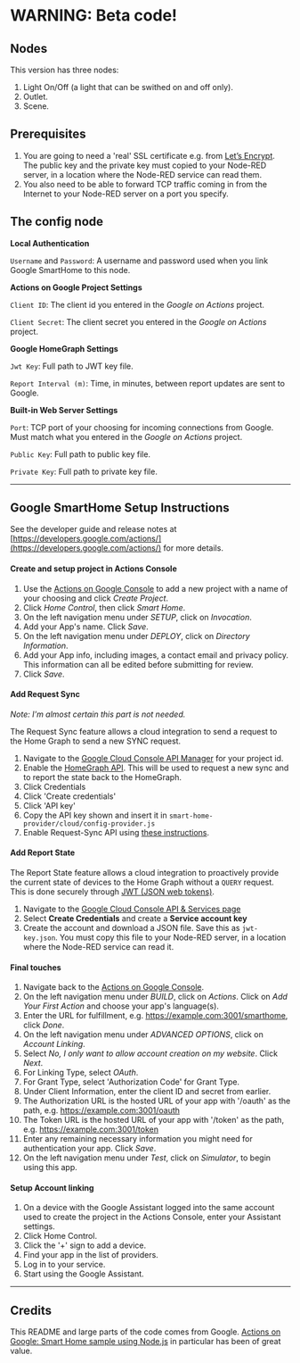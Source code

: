 # WARNING: Beta code!

## Nodes

This version has three nodes:
1. Light On/Off (a light that can be swithed on and off only).
2. Outlet.
3. Scene.

## Prerequisites

1. You are going to need a 'real' SSL certificate e.g. from [Let’s Encrypt](https://letsencrypt.org/). The public key and the private key must copied to your Node-RED server, in a location where the Node-RED service can read them.
2. You also need to be able to forward TCP traffic coming in from the Internet to your Node-RED server on a port you specify.

## The config node

**Local Authentication**

  `Username` and `Password`: A username and password used when you link Google SmartHome to this node.

**Actions on Google Project Settings**

  `Client ID`: The client id you entered in the *Google on Actions* project.

  `Client Secret`: The client secret you entered in the *Google on Actions* project.

**Google HomeGraph Settings**

  `Jwt Key`: Full path to JWT key file.

  `Report Interval (m)`: Time, in minutes, between report updates are sent to Google.

**Built-in Web Server Settings**

  `Port`: TCP port of your choosing for incoming connections from Google. Must match what you entered in the *Google on Actions* project.

  `Public Key`: Full path to public key file.

  `Private Key`: Full path to private key file.

---
## Google SmartHome Setup Instructions

See the developer guide and release notes at [https://developers.google.com/actions/](https://developers.google.com/actions/) for more details.

#### Create and setup project in Actions Console

1. Use the [Actions on Google Console](https://console.actions.google.com) to add a new project with a name of your choosing and click *Create Project*.
2. Click *Home Control*, then click *Smart Home*.
3. On the left navigation menu under *SETUP*, click on *Invocation*.
4. Add your App's name. Click *Save*.
5. On the left navigation menu under *DEPLOY*, click on *Directory Information*.
6. Add your App info, including images, a contact email and privacy policy. This information can all be edited before submitting for review.
7. Click *Save*.

#### Add Request Sync
*Note: I'm almost certain this part is not needed.*

The Request Sync feature allows a cloud integration to send a request to the Home Graph to send a new SYNC request.

1. Navigate to the [Google Cloud Console API Manager](https://console.developers.google.com/apis) for your project id.
2. Enable the [HomeGraph API](https://console.cloud.google.com/apis/api/homegraph.googleapis.com/overview). This will be used to request a new sync and to report the state back to the HomeGraph.
3. Click Credentials
4. Click 'Create credentials'
5. Click 'API key'
6. Copy the API key shown and insert it in `smart-home-provider/cloud/config-provider.js`
7. Enable Request-Sync API using [these instructions](https://developers.google.com/actions/smarthome/create-app#request-sync).

#### Add Report State
The Report State feature allows a cloud integration to proactively provide the current state of devices to the Home Graph without a `QUERY` request. This is done securely through [JWT (JSON web tokens)](https://jwt.io/).

1. Navigate to the [Google Cloud Console API & Services page](https://console.cloud.google.com/apis/credentials)
2. Select **Create Credentials** and create a **Service account key**
3. Create the account and download a JSON file.
   Save this as `jwt-key.json`. You must copy this file to your Node-RED server, in a location where the Node-RED service can read it.

#### Final touches

1. Navigate back to the [Actions on Google Console](https://console.actions.google.com).
2. On the left navigation menu under *BUILD*, click on *Actions*. Click on *Add Your First Action* and choose your app's language(s).
3. Enter the URL for fulfillment, e.g. https://example.com:3001/smarthome, click *Done*.
4. On the left navigation menu under *ADVANCED OPTIONS*, click on *Account Linking*. 
5. Select *No, I only want to allow account creation on my website*. Click *Next*.
6. For Linking Type, select *OAuth*.
7. For Grant Type, select 'Authorization Code' for Grant Type.
8. Under Client Information, enter the client ID and secret from earlier.
9. The Authorization URL is the hosted URL of your app with '/oauth' as the path, e.g. https://example.com:3001/oauth
10. The Token URL is the hosted URL of your app with '/token' as the path, e.g. https://example.com:3001/token
11. Enter any remaining necessary information you might need for authentication your app. Click *Save*.
12. On the left navigation menu under *Test*, click on *Simulator*, to begin using this app.

#### Setup Account linking

1. On a device with the Google Assistant logged into the same account used to create the project in the Actions Console, enter your Assistant settings.
2. Click Home Control.
3. Click the '+' sign to add a device.
4. Find your app in the list of providers.
5. Log in to your service.
6. Start using the Google Assistant.
---
## Credits
This README and large parts of the code comes from Google. [Actions on Google: Smart Home sample using Node.js](https://github.com/actions-on-google/smart-home-nodejs) in particular has been of great value.